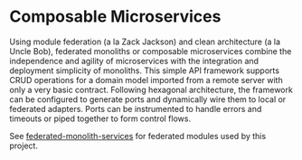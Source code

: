 # Composable Microservices

Using module federation (a la Zack Jackson) and clean architecture (a la Uncle Bob), federated monoliths or composable microservices combine the independence and agility of microservices with the integration and deployment simplicity of monoliths. This simple API framework supports CRUD operations for a domain model imported from a remote server with only a very basic contract. Following hexagonal architecture, the framework can be configured to generate ports and dynamically wire them to local or federated adapters. Ports can be instrumented to handle errors and timeouts or piped together to form control flows.  

See [federated-monolith-services](https://github.com/tysonrm/federated-monolith-services) for federated modules used by this project.
